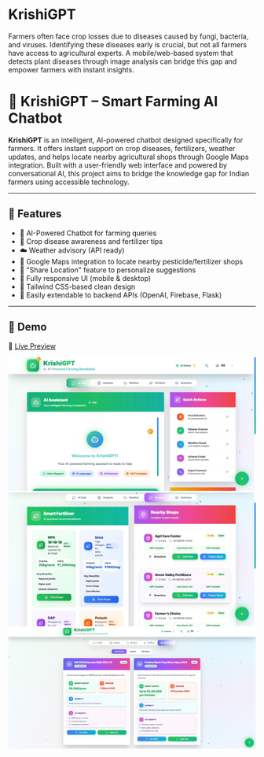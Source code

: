 # KrishiGPT
Farmers often face crop losses due to diseases caused by fungi, bacteria, and viruses. Identifying these diseases early is crucial, but not all farmers have access to agricultural experts. A mobile/web-based system that detects plant diseases through image analysis can bridge this gap and empower farmers with instant insights.
# 🌾 KrishiGPT – Smart Farming AI Chatbot

**KrishiGPT** is an intelligent, AI-powered chatbot designed specifically for farmers. It offers instant support on crop diseases, fertilizers, weather updates, and helps locate nearby agricultural shops through Google Maps integration. Built with a user-friendly web interface and powered by conversational AI, this project aims to bridge the knowledge gap for Indian farmers using accessible technology.



---

## 🚀 Features

- 🤖 AI-Powered Chatbot for farming queries
- 🌱 Crop disease awareness and fertilizer tips
- ☁️ Weather advisory (API ready)
- 📍 Google Maps integration to locate nearby pesticide/fertilizer shops
- 🧭 "Share Location" feature to personalize suggestions
- 📱 Fully responsive UI (mobile & desktop)
- 🎨 Tailwind CSS-based clean design
- 🔧 Easily extendable to backend APIs (OpenAI, Firebase, Flask)

---

## 📸 Demo

🔗 [Live Preview](https://preview-krishigpt-app-kzml3gdo6c2o9ycnxftj.vusercontent.net/)  


![Alt text](https://github.com/Navya-shree27/KrishiGPT/blob/0ccc1e8d2df4729037c8ba88cbb745372745ed85/i1.jpg)
![Alt text](https://github.com/Navya-shree27/KrishiGPT/blob/0c883094d586448ab7c3b3b655097614dbf31351/i4.jpg)
![Alt text](https://github.com/Navya-shree27/KrishiGPT/blob/0c883094d586448ab7c3b3b655097614dbf31351/i5.jpg)




